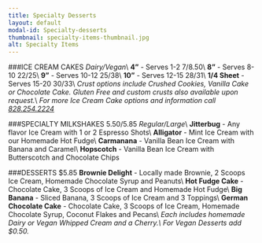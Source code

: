 ```yaml
---
title: Specialty Desserts
layout: default
modal-id: Specialty-desserts 
thumbnail: specialty-items-thumbnail.jpg
alt: Specialty Items 
---
```

###ICE CREAM CAKES
*Dairy/Vegan*\\
**4”** - Serves 1-2 $7/$8.50\\
**8”** - Serves 8-10 $22/$25\\
**9”** - Serves 10-12 $25/$38\\
**10”** - Serves 12-15 $28/$31\\
**1/4 Sheet** - Serves 15-20 $30/$33\\
*Crust options include Crushed Cookies, Vanilla Cake or Chocolate Cake. Gluten Free and custom crusts also available upon request.*\\
*For more Ice Cream Cake options and information call <a href="tel:+8282542224">828.254.2224</a>*

###SPECIALTY MILKSHAKES $5.50/$5.85
*Regular/Large*\\
**Jitterbug** - Any flavor Ice Cream with 1 or 2 Espresso Shots\\
**Alligator** - Mint Ice Cream with our Homemade Hot Fudge\\
**Carmanana** - Vanilla Bean Ice Cream with Banana and Caramel\\
**Hopscotch** - Vanilla Bean Ice Cream with Butterscotch and Chocolate Chips

###DESSERTS $5.85
**Brownie Delight** - Locally made Brownie, 2 Scoops Ice Cream, Homemade Chocolate Syrup and Peanuts\\
**Hot Fudge Cake** - Chocolate Cake, 3 Scoops of Ice Cream and Homemade Hot Fudge\\
**Big Banana** - Sliced Banana, 3 Scoops of Ice Cream and 3 Toppings\\
**German Chocolate Cake** - Chocolate Cake, 3 Scoops of Ice Cream, Homemade Chocolate Syrup, Coconut Flakes and Pecans\\
*Each includes homemade Dairy or Vegan Whipped Cream and a Cherry.\\
For Vegan Desserts add $0.50.*
